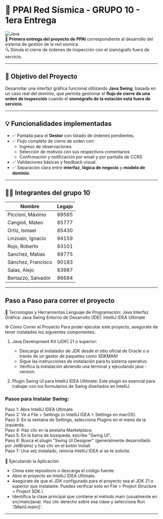 # 🌋 PPAI Red Sísmica - GRUPO 10 - 1era Entrega

![Java](https://img.shields.io/badge/language-Java-blue.svg)  
📅 **Primera entrega del proyecto de PPAI** correspondiente al desarrollo del sistema de gestión de la red sísmica.  
🔍 Simula el cierre de órdenes de inspección con el sismógrafo fuera de servicio.

---

## 🧠 Objetivo del Proyecto

Desarrollar una interfaz gráfica funcional utilizando **Java Swing**, basada en un caso real del dominio, que permita gestionar el **flujo de cierre de una orden de inspección** cuando el **sismógrafo de la estación está fuera de servicio**.

---

## 💡 Funcionalidades implementadas

- ✅ Pantalla para el **Gestor** con listado de órdenes pendientes.
- ✅ Flujo completo de cierre de orden con:
  - Ingreso de observaciones
  - Selección de motivos con sus respectivos comentarios
  - Confirmación y notificación por email y por pantalla de CCRS
- ✅ Validaciones básicas y feedback visual.
- ✅ Separación clara entre **interfaz**, **lógica de negocio** y **modelo de dominio**.

---

## 🧑‍💻 Integrantes del grupo 10

| Nombre             | Legajo   |
|--------------------|----------|
| Piccioni, Máximo   | 89565    |
| Cangioli, Mateo    | 85777    |
| Ortiz, Ismael      | 85430  |
| Linzoain, Ignacio  | 94159  |
| Rojo, Roberto      | 93101  |
| Sanchez, Matias    | 89775  |
| Sánchez, Francisco | 90183  |
| Salas, Alejo       | 83987  |
| Bertazzo, Salvador       | 86684  |


---
## Paso a Paso para correr el proyecto
🚀 Tecnologías y Herramientas
Lenguaje de Programación: Java
Interfaz Gráfica: Java Swing
Entorno de Desarrollo (IDE): IntelliJ IDEA Ultimate

⚙️ Cómo Correr el Proyecto
Para poder ejecutar este proyecto, asegúrate de tener instalados los siguientes componentes:

1. Java Development Kit (JDK) 21 o superior:

   - Descarga el instalador de JDK desde el sitio oficial de Oracle o a través de un gestor de paquetes como SDKMAN!
   - Sigue las instrucciones de instalación para tu sistema operativo.
   - Verifica la instalación abriendo una terminal y ejecutando java -version.
   
2. Plugin Swing UI para IntelliJ IDEA Ultimate:
   Este plugin es esencial para trabajar con los formularios de Swing diseñados en IntelliJ.

### Pasos para Instalar Swing:
Paso 1: Abre IntelliJ IDEA Ultimate.\
Paso 2: Ve a File > Settings (o IntelliJ IDEA > Settings en macOS).\
Paso 3: En la ventana de Settings, selecciona Plugins en el menú de la izquierda.\
Paso 4: Haz clic en la pestaña Marketplace.\
Paso 5: En la barra de búsqueda, escribe "Swing UI".\
Paso 6: Busca el plugin "Swing UI Designer" (generalmente desarrollado por JetBrains) y haz clic en el botón Install.\
Paso 7: Una vez instalado, reinicia IntelliJ IDEA si se te solicita.\
\
🏃 Ejecutando la Aplicación:
- Clona este repositorio o descarga el código fuente.
- Abre el proyecto en IntelliJ IDEA Ultimate.
- Asegúrate de que el JDK configurado para el proyecto sea el JDK 21 o superior que instalaste. Puedes verificar esto en File > Project Structure > Project SDK.\
- Identifica la clase principal que contiene el método main (usualmente en src/main/java).
Haz clic derecho sobre esa clase y selecciona Run '[Main].main()'.

---
